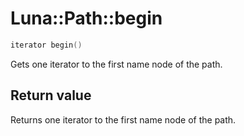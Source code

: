 # Luna::Path::begin

```c++
iterator begin()
```

Gets one iterator to the first name node of the path. 



## Return value
Returns one iterator to the first name node of the path. 

